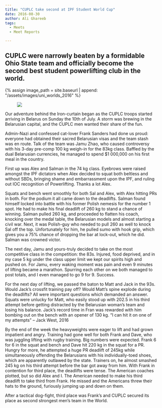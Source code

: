 ```yaml
---
title: "CUPLC take second at IPF Student World Cup"
date: 2016-08-30
author: Ali Ghareeb
tags:
  - Meets
  - Meet Reports

---
```

## CUPLC were narrowly beaten by a formidable Ohio State team and officially become the second best student powerlifting club in the world.


{% assign image_path = site.baseurl | append: "/assets/images/uni_worlds_2016" %}

<figure>
  <img src="{{ image_path }}/1.jpg">
</figure>

Our adventure behind the Iron-curtain began as the CUPLC troops started arriving in Belarus on Sunday the 10th of July. A storm was brewing in the Belarusian capital, and the CUPLC men wanted their share of the fun.

Admin-Nazi and confessed cat-lover Frank Sanders had done us proud: everyone had obtained their sacred Belarusian visas and the team stash was en route. Talk of the team was Jamu Zhao, who caused controversy with his 3-day pre-comp 100 kg weigh-in for the 83kg class. Baffled by the dual Belarusian currencies, he managed to spend $1 000,000 on his first meal in the country.

First up was Alex and Salman in the 74 kg class. Eyebrows were raised amongst the IPF dictators when Alex decided to squat both beltless and without SBDs, bringing shame and embarrassment upon the IPF, and ruling out IOC recognition of Powerlifting. Thanks a lot Alex.

Squats and bench went smoothly for both Sal and Alex, with Alex hitting PRs in both. For the podium it all came down to the deadlifts. Salman found himself locked into battle with his former Polish nemesis for the number 1 spot. He had to make his final deadlift of 260 kg to stand a chance of winning. Salman pulled 260 kg, and proceeded to flatten his coach, knocking over the medal table, the Belarusian models and almost starting a civil war. Next, it was Polish-guy who needed to pull 260 as well to knock Sal off the top. Unfortunately for him, he pulled sumo with hook grip, which gives you a 75% chance of dropping the bar at lock-out, which he did. Salman was crowned victor.

The next day, Jamu and yours-truly decided to take on the most competitive class in the competition: the 83s. Injured, food deprived, and in my case 5 kg under the class upper limit we kept our spirits high and pushed on. For Jamu, every waking moment was pain and even 9 minutes of lifting became a marathon. Spurring each other on we both managed to post totals, and I even managed to go 9 for 9. Success.

For the next day of lifting, we passed the baton to Matt and Jack in the 93s. Would Jack’s crossfit training pay off? Would Matt’s spine explode during the deadlifts? All were important questions which demanded an answer. Squats were unlucky for Matt, who easily stood up with 202.5 in his third attempt before getting distracted by the Belarusian woman’s team and losing his balance. Jack’s record time in Fran was rewarded with him bombing out on the bench with an opener of 130 kg. “I can hit it on one of my attempts” – Jack West, 2016

By the end of the week the heavyweights were eager to lift and had grown impatient and angry. Training had gone well for both Frank and Dave, who was juggling lifting with rugby training. Big numbers were expected. Frank 6 for 6 in the squat and bench and Dave hit 220 kg in the squat for a PR. Hungry for more, he attempted a huge PR deadlift of 245kg while simultaneously offending the Belarusians with his individually-toed shoes, which are apparently outlawed by the state. Trainers on, he almost smashed 245 kg on his third attempt before the bar got away from him. With Frank in contention for third place, the deadlifts were tense. The American coaches plotted, but so did Alex and I. The American needed to make his third deadlift to take third from Frank. He missed and the Americans threw their hats to the ground, furiously jumping up and down on them.

After a tactical dog-fight, third place was Frank’s and CUPLC secured its place as second strongest men’s team in the World.
